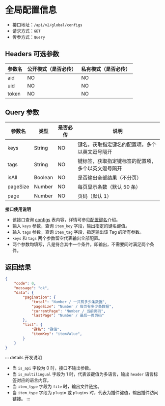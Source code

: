 # 全局配置信息

- 接口地址：`/api/v2/global/configs`
- 请求方式：`GET`
- 传参方式：`Query`

## Headers 可选参数

| 参数名 | 公开模式（是否必传） | 私有模式（是否必传） |
| --- | --- | --- |
| aid | NO | NO |
| uid | NO | NO |
| token | NO | NO |

## Query 参数

| 参数名 | 类型 | 是否必传 | 说明 |
| --- | --- | --- | --- |
| keys | String | NO | 键名，获取指定键名的配置项，多个以英文逗号隔开 |
| tags | String | NO | 键标签，获取指定键标签的配置项，多个以英文逗号隔开 |
| isAll | Boolean | NO | 是否输出全部结果（不分页） |
| pageSize | Number | NO | 每页显示条数（默认 50 条） |
| page | Number | NO | 页码（默认 1） |

**接口使用说明**

- 该接口查询 [configs](../../database/systems/configs.md) 表内容，详情可参见[配置键名](../../database/keyname/)介绍。
- 输入 `keys` 参数，查询 `item_key` 字段，输出指定的键名键值。
- 输入 `tags` 参数，查询 `item_tag` 字段，指定输出该 Tag 的所有参数。
- `keys` 和 `tags` 两个参数留空代表输出全部配置。
- 两个参数均填写，凡是符合其中一个条件，即输出，不需要同时满足两个条件。

## 返回结果

```json
{
    "code": 0,
    "message": "ok",
    "data": {
        "pagination": {
            "total": "Number / 一共有多少条数据",
            "pageSize": "Number / 每页有多少条数据",
            "currentPage": "Number / 当前页码",
            "lastPage": "Number / 最后一页页码"
        },
        "list": {
            "键名": "键值",
            "itemKey": "itemValue",
        }
    }
}
```

::: details 开发说明
- 当 `is_api` 字段为 0 时，接口不输出参数。
- 当 `is_multilingual` 字段为 1 时，代表该键值为多语言，输出 `header` 语言标签对应的语言内容。
- 当 `item_type` 字段为 `file` 时，输出文件链接。
- 当 `item_type` 字段为 `plugin` 或 `plugins` 时，代表为插件键值，输出插件访问链接。
:::
